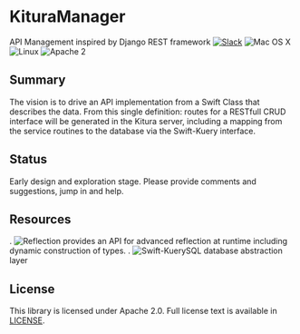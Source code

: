 # KituraManager

API Management inspired by Django REST framework 
[![Slack][slack-badge]][slack-url]
![Mac OS X](https://img.shields.io/badge/os-Mac%20OS%20X-green.svg?style=flat)
![Linux](https://img.shields.io/badge/os-linux-green.svg?style=flat)
![Apache 2](https://img.shields.io/badge/license-Apache2-blue.svg?style=flat)

## Summary
The vision is to drive an API implementation from a Swift Class that describes the  data. From this single definition: routes for a RESTfull CRUD interface will be generated in the Kitura server, including a mapping from the service routines to the database via the Swift-Kuery interface. 

## Status
Early design and exploration stage. Please provide comments and suggestions, jump in and help. 

## Resources
. ![Reflection](https://github.com/Zewo/Reflection) provides an API for advanced reflection at runtime including dynamic construction of types.
. ![Swift-Kuery](https://github.com/IBM-Swift/Swift-Kuery)SQL database abstraction layer


## License
This library is licensed under Apache 2.0. Full license text is available in [LICENSE](LICENSE.txt).


[slack-image]: http://s13.postimg.org/ybwy92ktf/Slack.png
[slack-badge]: https://zewo-slackin.herokuapp.com/badge.svg
[slack-url]: https://swift-at-ibm-slack.mybluemix.net